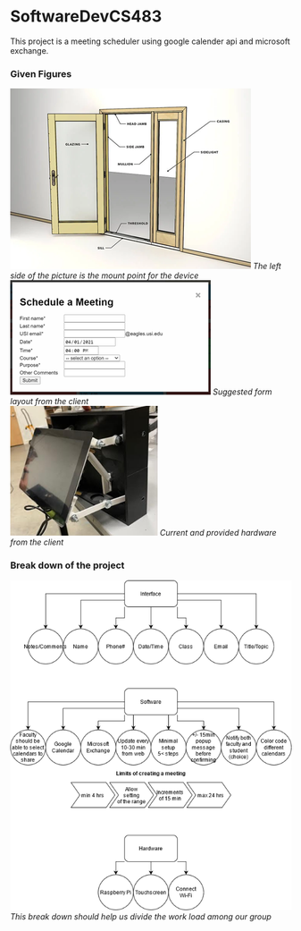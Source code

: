 # SoftwareDevCS483
This project is a meeting scheduler using google calender api and microsoft exchange.

### Given Figures
![](./Picture1.png)
*The left side of the picture is the mount point for the device*<br/>
![](./Picture2.png)
*Suggested form layout from the client*<br/>
![](./Picture3.png)
*Current and provided hardware from the client*<br/>

### Break down of the project
![](./Flowchart_Project.png)
*This break down should help us divide the work load among our group*
